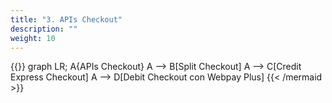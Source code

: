 ```yaml
---
title: "3. APIs Checkout"
description: ""
weight: 10
---
```


{{<mermaid align="left">}}
graph LR;
    A{APIs Checkout}
    A --> B[Split Checkout]
    A --> C[Credit Express Checkout]
    A --> D[Debit Checkout con Webpay Plus]
{{< /mermaid >}}


